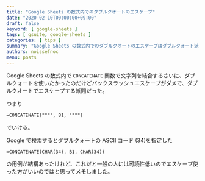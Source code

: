 ```yaml
---
title: "Google Sheets の数式内でのダブルクオートのエスケープ"
date: "2020-02-10T00:00:00+09:00"
draft: false
keyword: [ google-sheets ]
tags: [ gsuite, google-sheets ]
categories: [ tips ]
summary: "Google Sheets の数式内でのダブルクオートのエスケープはダブルクォート派閥だった。"
authors: noissefnoc
menu: posts
---
```


Google Sheets の数式内で `CONCATENATE` 関数で文字列を結合するさいに、ダブルクォートを使いたかったのだけどバックスラッシュエスケープがダメで、ダブルクオートでエスケープする派閥だった。

つまり

```
=CONCATENATE("""", B1, """")
```

でいける。

Google で検索するとダブルクォートの ASCII コード (34)を指定した

```
=CONCATENATE(CHAR(34), B1, CHAR(34))
```

の用例が結構あったけれど、これだと一般の人には可読性低いのでエスケープ使った方がいいのではと思ってメモしました。
